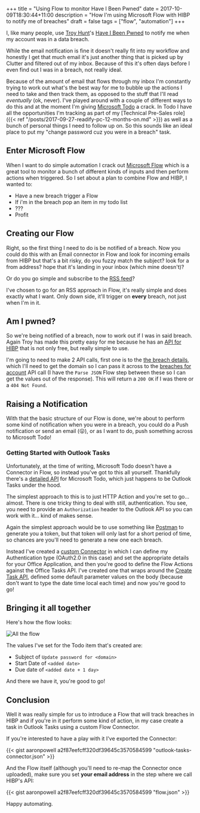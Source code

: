 +++
title = "Using Flow to monitor Have I Been Pwned"
date = 2017-10-09T18:30:44+11:00
description = "How I'm using Microsoft Flow with HIBP to notify me of breaches"
draft = false
tags = ["flow", "automation"]
+++

I, like many people, use [Troy Hunt](https://troyhunt.com)'s [Have I Been Pwned](https://haveibeenpwned.com) to notify me when my account was in a data breach.

While the email notification is fine it doesn't really fit into my workflow and honestly I get that much email it's just another thing that is picked up by Clutter and filtered out of my inbox. Because of this it's often days before I even find out I was in a breach, not really ideal.

Because of the amount of email that flows through my inbox I'm constantly trying to work out what's the best way for me to bubble up the actions I need to take and then track them, as opposed to the stuff that I'll read _eventually_ (ok, never). I've played around with a couple of different ways to do this and at the moment I'm giving [Microsoft Todo](https://todo.microsoft.com/) a crack. In Todo I have all the opportunities I'm tracking as part of my [Technical Pre-Sales role]({{< ref "/posts/2017-09-27-readify-pc-12-months-on.md" >}}) as well as a bunch of personal things I need to follow up on. So this sounds like an ideal place to put my "change password cuz you were in a breach" task.

## Enter Microsoft Flow

When I want to do simple automation I crack out [Microsoft Flow](https://flow.microsoft.com/) which is a great tool to monitor a bunch of different kinds of inputs and then perform actions when triggered. So I set about a plan to combine Flow and HIBP, I wanted to:

- Have a new breach trigger a Flow
- If i'm in the breach pop an item in my todo list
- ???
- Profit

## Creating our Flow

Right, so the first thing I need to do is be notified of a breach. Now you could do this with an Email connector in Flow and look for incoming emails from HIBP but that's a bit risky, do you fuzzy match the subject? look for a from address? hope that it's landing in your inbox (which mine doesn't)?

Or do you go simple and subscribe to the [RSS feed](https://feeds.feedburner.com/HaveIBeenPwnedLatestBreaches)?

I've chosen to go for an RSS approach in Flow, it's really simple and does exactly what I want. Only down side, it'll trigger on **every** breach, not just when I'm in it.

## Am I pwned?

So we're being notified of a breach, now to work out if I was in said breach. Again Troy has made this pretty easy for me because he has an [API for HIBP](https://haveibeenpwned.com/API/v2) that is not only free, but really simple to use.

I'm going to need to make 2 API calls, first one is to the [the breach details](https://haveibeenpwned.com/API/v2#SingleBreach), which I'll need to get the domain so I can pass it across to the [breaches for account](https://haveibeenpwned.com/API/v2#BreachesForAccount) API call (I have the `Parse JSON` Flow step between these so I can get the values out of the response). This will return a `200 OK` if I was there or a `404 Not Found`.

## Raising a Notification

With that the basic structure of our Flow is done, we're about to perform some kind of notification when you were in a breach, you could do a Push notification or send an email (:stuck_out_tongue:), or as I want to do, push something across to Microsoft Todo!

### Getting Started with Outlook Tasks

Unfortunately, at the time of writing, Microsoft Todo doesn't have a Connector in Flow, so instead you've got to this all yourself. Thankfully there's a [detailed API](https://msdn.microsoft.com/en-us/office/office365/api/task-rest-operations) for Microsoft Todo, which just happens to be Outlook Tasks under the hood.

The simplest approach to this is to just HTTP Action and you're set to go... almost. There is one tricky thing to deal with still, authentication. You see, you need to provide an `Authorization` header to the Outlook API so you can work with it... kind of makes sense.

Again the simplest approach would be to use something like [Postman](https://www.getpostman.com/) to generate you a token, but that token will only last for a short period of time, so chances are you'll need to generate a new one each breach.

Instead I've created a [custom Connector](https://flow.microsoft.com/en-us/documentation/register-custom-api/) in which I can define my Authentication type (OAuth2.0 in this case) and set the appropriate details for your Office Application, and then you're good to define the Flow Actions against the Office Tasks API. I've created one that wraps around the [Create Task API](https://msdn.microsoft.com/en-us/office/office365/api/task-rest-operations?f=255&MSPPError=-2147217396#create-tasks), defined some default parameter values on the body (because don't want to type the date time local each time) and now you're good to go!

## Bringing it all together

Here's how the flow looks:

![All the flow](/images/flow-hibp-todo/flow-for-hibp.png)

The values I've set for the Todo item that's created are:

- Subject of `Update password for <domain>`
- Start Date of `<added date>`
- Due date of `<added date + 1 day>`

And there we have it, you're good to go!

## Conclusion

Well it was really simple for us to introduce a Flow that will track breaches in HIBP and if you're in it perform some kind of action, in my case create a task in Outlook Tasks using a custom Flow Connector.

If you're interested to have a play with it I've exported the Connector:

{{< gist aaronpowell a2f87eefcff320df39645c3570584599 "outlook-tasks-connector.json" >}}

And the Flow itself (although you'll need to re-map the Connector once uploaded), make sure you set **your email address** in the step where we call HIBP's API:

{{< gist aaronpowell a2f87eefcff320df39645c3570584599 "flow.json" >}}

Happy automating.